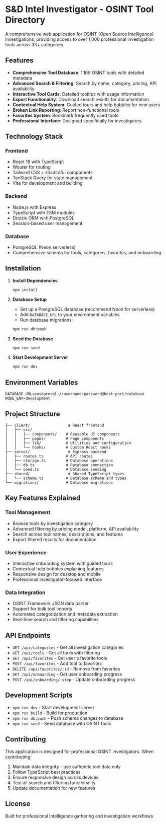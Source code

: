 # S&D Intel Investigator - OSINT Tool Directory

A comprehensive web application for OSINT (Open Source Intelligence) investigations, providing access to over 1,000 professional investigation tools across 33+ categories.

## Features

- **Comprehensive Tool Database**: 1,169 OSINT tools with detailed metadata
- **Advanced Search & Filtering**: Search by name, category, pricing, API availability
- **Interactive Tool Cards**: Detailed tooltips with usage information
- **Export Functionality**: Download search results for documentation
- **Contextual Help System**: Guided tours and help bubbles for new users
- **Broken Link Reporting**: Report non-functional tools
- **Favorites System**: Bookmark frequently used tools
- **Professional Interface**: Designed specifically for investigators

## Technology Stack

### Frontend
- React 18 with TypeScript
- Wouter for routing
- Tailwind CSS + shadcn/ui components
- TanStack Query for state management
- Vite for development and building

### Backend
- Node.js with Express
- TypeScript with ESM modules
- Drizzle ORM with PostgreSQL
- Session-based user management

### Database
- PostgreSQL (Neon serverless)
- Comprehensive schema for tools, categories, favorites, and onboarding

## Installation

1. **Install Dependencies**
   ```bash
   npm install
   ```

2. **Database Setup**
   - Set up a PostgreSQL database (recommend Neon for serverless)
   - Add `DATABASE_URL` to your environment variables
   - Run database migrations:
   ```bash
   npm run db:push
   ```

3. **Seed the Database**
   ```bash
   npm run seed
   ```

4. **Start Development Server**
   ```bash
   npm run dev
   ```

## Environment Variables

```env
DATABASE_URL=postgresql://username:password@host:port/database
NODE_ENV=development
```

## Project Structure

```
├── client/                 # React frontend
│   ├── src/
│   │   ├── components/    # Reusable UI components
│   │   ├── pages/         # Page components
│   │   ├── lib/           # Utilities and configuration
│   │   └── hooks/         # Custom React hooks
├── server/                 # Express backend
│   ├── routes.ts          # API routes
│   ├── storage.ts         # Database operations
│   ├── db.ts              # Database connection
│   └── seed.ts            # Database seeding
├── shared/                 # Shared TypeScript types
│   └── schema.ts          # Database schema and types
└── migrations/            # Database migrations
```

## Key Features Explained

### Tool Management
- Browse tools by investigation category
- Advanced filtering by pricing model, platform, API availability
- Search across tool names, descriptions, and features
- Export filtered results for documentation

### User Experience
- Interactive onboarding system with guided tours
- Contextual help bubbles explaining features
- Responsive design for desktop and mobile
- Professional investigator-focused interface

### Data Integration
- OSINT Framework JSON data parser
- Support for bulk tool imports
- Automated categorization and metadata extraction
- Real-time search and filtering capabilities

## API Endpoints

- `GET /api/categories` - Get all investigation categories
- `GET /api/tools` - Get all tools with filtering
- `GET /api/favorites` - Get user's favorite tools
- `POST /api/favorites` - Add tool to favorites
- `DELETE /api/favorites/:id` - Remove from favorites
- `GET /api/onboarding` - Get user onboarding progress
- `POST /api/onboarding/:step` - Update onboarding progress

## Development Scripts

- `npm run dev` - Start development server
- `npm run build` - Build for production
- `npm run db:push` - Push schema changes to database
- `npm run seed` - Seed database with OSINT tools

## Contributing

This application is designed for professional OSINT investigators. When contributing:

1. Maintain data integrity - use authentic tool data only
2. Follow TypeScript best practices
3. Ensure responsive design across devices
4. Test all search and filtering functionality
5. Update documentation for new features

## License

Built for professional intelligence gathering and investigation workflows.